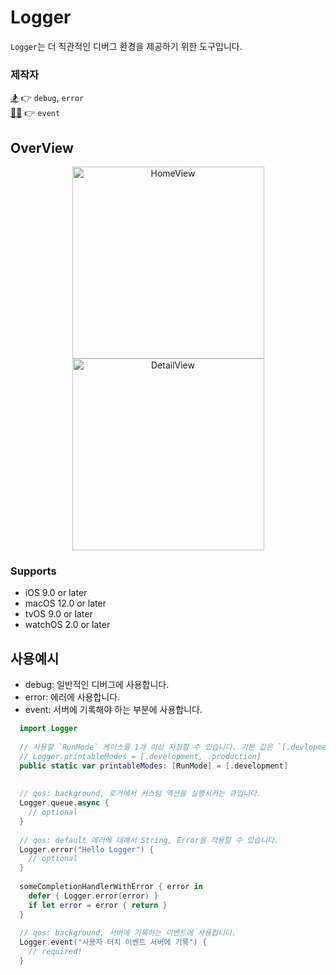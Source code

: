 # Logger

`Logger`는 더 직관적인 디버그 환경을 제공하기 위한 도구입니다.

### 제작자
[🏂](https://github.com/jaesung-0o0)  👉 `debug`, `error` <br>
[🐻‍❄️](https://github.com/lgvv)  👉 `event`

## OverView
<p align="center">
<img width="307" alt="HomeView" src="https://user-images.githubusercontent.com/56182112/176992190-943513c6-27bd-4fac-8f3a-d2dba4fe7f3f.png"><img width="307" alt="DetailView" src="https://user-images.githubusercontent.com/56182112/176992199-c33e27b4-b6be-4d10-afbb-f21662d7cccb.png">
</p>

### Supports
* iOS 9.0 or later
* macOS 12.0 or later
* tvOS 9.0 or later
* watchOS 2.0 or later

## 사용예시

* debug: 일반적인 디버그에 사용합니다.
* error: 에러에 사용합니다.
* event: 서버에 기록해야 하는 부분에 사용합니다.

``` swift
  import Logger
  
  // 사용할 `RunMode` 케이스를 1개 이상 지정할 수 있습니다. 기본 값은 `[.devlopment]` 입니다.
  // Logger.printableModes = [.development, .production]
  public static var printableModes: [RunMode] = [.development]
  
  
  // qos: background, 로거에서 커스텀 액션을 실행시키는 큐입니다.
  Logger.queue.async {
    // optional
  }
  
  // qos: default 에러에 대해서 String, Error을 적용할 수 있습니다.
  Logger.error("Hello Logger") {
    // optional
  }
  
  someCompletionHandlerWithError { error in
    defer { Logger.error(error) }
    if let error = error { return }
  }
  
  // qos: background, 서버에 기록하는 이벤트에 사용합니다.
  Logger.event("사용자 터치 이벤트 서버에 기록") {
    // required!
  }
  
```
